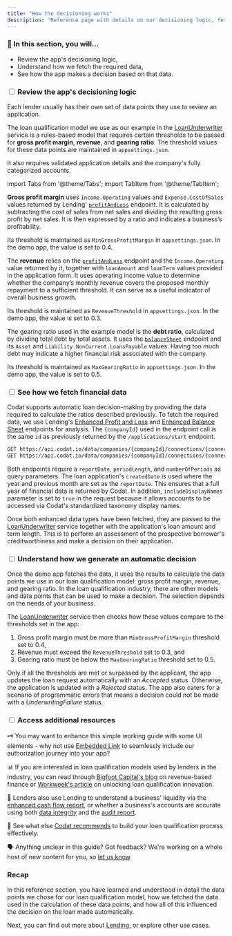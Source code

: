 ```yaml
---
title: "How the decisioning works"
description: "Reference page with details on our decisioning logic, fetching data, and coming to a decision"
---
```


### 🚀 In this section, you will...

* Review the app's decisioning logic,
* Understand how we fetch the required data, 
* See how the app makes a decision based on that data. 

### <input type="checkbox" unchecked/> Review the app's decisioning logic

Each lender usually has their own set of data points they use to review an application. 

The loan qualification model we use as our example in the [LoanUnderwriter](https://github.com/codatio/demo-loan-qualification/blob/main/Codat.Demos.Underwriting.Api/Services/LoanUnderwriter.cs) service is a rules-based model that requires certain thresholds to be passed for **gross profit margin**, **revenue**, and **gearing ratio**. The threshold values for these data points are maintained in `appsettings.json`.

It also requires validated application details and the company's fully categorized accounts.

import Tabs from '@theme/Tabs';
import TabItem from '@theme/TabItem';

<Tabs>
<TabItem value="gpm" label="Gross profit margin">

**Gross profit margin** uses `Income.Operating` values and `Expense.CostOfSales` values returned by Lending' [`profitAndLoss`](https://docs.codat.io/assess-api#/operations/get-enhanced-profit-and-loss) endpoint. It is calculated by subtracting the cost of sales from net sales and dividing the resulting gross profit by net sales. It is then expressed by a ratio and indicates a business’s profitability. 

Its threshold is maintained as `MinGrossProfitMargin` in `appsettings.json`. In the demo app, the value is set to 0.4.

</TabItem>

<TabItem value="rev" label="Revenue">

The **revenue**  relies on the [`profitAndLoss`](https://docs.codat.io/assess-api#/operations/get-enhanced-profit-and-loss) endpoint and the `Income.Operating` value returned by it, together with `loanAmount` and `loanTerm` values provided in the application form. It uses operating income value to determine whether the company’s monthly revenue covers the proposed monthly repayment to a sufficient threshold. It can serve as a useful indicator of overall business growth.

Its threshold is maintained as `RevenueThreshold` in `appsettings.json`. In the demo app, the value is set to 0.3.

</TabItem>

<TabItem value="grat" label="Gearing ratio">

The gearing ratio used in the example model is the **debt ratio**, calculated by dividing total debt by total assets. It uses the [`balanceSheet`](https://docs.codat.io/assess-api#/operations/get-enhanced-balance-sheet) endpoint and its `Asset` and `Liability.NonCurrent.LoansPayable` values. Having too much debt may indicate a higher financial risk associated with the company. 

Its threshold is maintained as `MaxGearingRatio` in `appsettings.json`. In the demo app, the value is set to 0.5.

</TabItem>

</Tabs>

### <input type="checkbox" unchecked/> See how we fetch financial data

Codat supports automatic loan decision-making by providing the data required to calculate the ratios described previously. To fetch the required data, we use Lending's [Enhanced Profit and Loss](https://docs.codat.io/assess-api#/operations/get-enhanced-profit-and-loss) and [Enhanced Balance Sheet](https://docs.codat.io/assess-api#/operations/get-enhanced-balance-sheet) endpoints for analysis. The `{companyId}` used in the endpoint call is the same `id` as previously returned by the `/applications/start` endpoint. 

```html
GET https://api.codat.io/data/companies/{companyId}/connections/{connectionId}/lending/enhancedProfitAndLoss
GET https://api.codat.io/data/companies/{companyId}/connections/{connectionId}/lending/enhancedBalanceSheet
```

Both endpoints require a `reportDate`, `periodLength`, and `numberOfPeriods` as query parameters. The loan application's `createdDate` is used where the year and previous month are set as the `reportDate`. This ensures that a full year of financial data is returned by Codat. In addition, `includeDisplayNames` parameter is set to `true` in the request because it allows accounts to be accessed via Codat's standardized taxonomy display names.

Once both enhanced data types have been fetched, they are passed to the [LoanUnderwriter](https://github.com/codatio/demo-loan-qualification/blob/main/Codat.Demos.Underwriting.Api/Services/LoanUnderwriter.cs) service together with the application's loan amount and term length. This is to perform an assessment of the prospective borrower's creditworthiness and make a decision on their application.

### <input type="checkbox" unchecked/> Understand how we generate an automatic decision

Once the demo app fetches the data, it uses the results to calculate the data points we use in our loan qualification model: gross profit margin, revenue, and gearing ratio. In the loan qualification industry, there are other models and data points that can be used to make a decision. The selection depends on the needs of your business. 

The [LoanUnderwriter](https://github.com/codatio/demo-loan-qualification/blob/main/Codat.Demos.Underwriting.Api/Services/LoanUnderwriter.cs) service then checks how these values compare to the thresholds set in the app: 

1. Gross profit margin must be more than `MinGrossProfitMargin` threshold set to 0.4,
2. Revenue must exceed the `RevenueThreshold` set to 0.3, and
3. Gearing ratio must be below the `MaxGearingRatio` threshold set to 0.5.

Only if all the thresholds are met or surpassed by the applicant, the app updates the loan request automatically with an _Accepted_ status. Otherwise, the application is updated with a _Rejected_ status. The app also caters for a scenario of programmatic errors that means a decision could not be made with a _UnderwritingFailure_ status.

### <input type="checkbox" unchecked/> Access additional resources

🗝️ You may want to enhance this simple working guide with some UI elements - why not use [Embedded Link](https://docs.codat.io/auth-flow/authorize-embedded-link) to seamlessly include our authorization journey into your app?

📊 If you are interested in loan qualification models used by lenders in the industry, you can read through [Bigfoot Capital's blog](https://www.bigfootcap.com/revenue-based-financing/) on revenue-based finance or [Workweek's article](https://workweek.com/2023/03/02/unlocking-lending-innovation) on unlocking loan qualification innovation.

💸 Lenders also use Lending to understand a business' liquidity via the [enhanced cash flow report](/lending/enhanced-cash-flow/overview), or whether a business's accounts are accurate using both [data integrity](/lending/data-integrity/overview) and the [audit report](/lending/excel/audit-report).

🧠 See what else [Codat recommends](https://www.codat.io/blog/how-to-underwrite-ecommerce-merchants-effectively/) to build your loan qualification process effectively. 

🗣️ Anything unclear in this guide? Got feedback? We're working on a whole host of new content for you, so [let us know](https://github.com/orgs/codatio/discussions/new?category=general).

### Recap

In this reference section, you have learned and understood in detail the data points we chose for our loan qualification model, how we fetched the data used in the calculation of these data points, and how all of this influenced the decision on the loan made automatically. 

Next, you can find out more about [Lending](/lending/overview), or explore other use cases.
